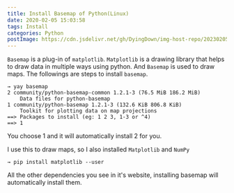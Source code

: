 ```yaml
---
title: Install Basemap of Python(Linux)
date: 2020-02-05 15:03:58
tags: Install
categories: Python
postImage: https://cdn.jsdelivr.net/gh/DyingDown/img-host-repo/202302051729889.jpg
---
```


`Basemap` is a plug-in of `matplotlib`. `Matplotlib` is a drawing library that helps to draw data in multiple ways using python. And `Basemap` is used to draw maps. The followings are steps to install `basemap`.

<!--more-->

```
→ yay basemap
2 community/python-basemap-common 1.2.1-3 (76.5 MiB 186.2 MiB) 
    Data files for python-basemap
1 community/python-basemap 1.2.1-3 (132.6 KiB 806.8 KiB) 
    Toolkit for plotting data on map projections
==> Packages to install (eg: 1 2 3, 1-3 or ^4)
==> 1
```

You choose 1 and it will automatically install 2 for you.

I use this to draw maps, so I also installed `Matplotlib` and `NumPy`

```
→ pip install matplotlib --user
```

All the other dependencies you see in it's website, installing basemap will automatically install them.